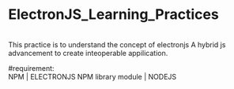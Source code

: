# ElectronJS_Learning_Practices<br/>
 <br/>
This practice is to understand the concept of electronjs A hybrid js advancement to create inteoperable appilication.

#requirement:<br/>
        NPM | ELECTRONJS NPM library module | NODEJS
        
        
        

